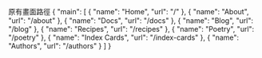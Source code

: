 原有畫面路徑
{
"main": [
{
"name": "Home",
"url": "/"
},
{
"name": "About",
"url": "/about"
},
{
"name": "Docs",
"url": "/docs"
},
{
"name": "Blog",
"url": "/blog"
},
{
"name": "Recipes",
"url": "/recipes"
},
{
"name": "Poetry",
"url": "/poetry"
},
{
"name": "Index Cards",
"url": "/index-cards"
},
{
"name": "Authors",
"url": "/authors"
}
]
}
